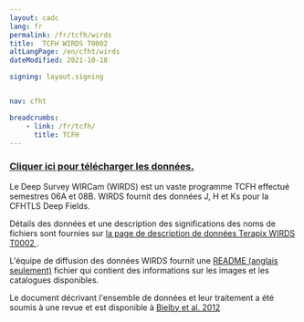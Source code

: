 ```yaml
---
layout: cadc
lang: fr
permalink: /fr/tcfh/wirds
title:  TCFH WIRDS T0002
altLangPage: /en/cfht/wirds
dateModified: 2021-10-18

signing: layout.signing


nav: cfht

breadcrumbs:
    - link: /fr/tcfh/
      title: TCFH
---
```


<h3 class="align-center">
  <a href="/fr/recherche/?collection=CFHTTERAPIX&amp;Observation.instrument.name=WIRCam&amp;Observation.instrument.name=WFCAM" class="ui-link">
  Cliquer ici pour t&eacute;l&eacute;charger les donn&eacute;es.</a>
</h3>
<p>
Le Deep Survey WIRCam (WIRDS) est un vaste programme TCFH effectu&eacute; 
semestres 06A et 08B. WIRDS fournit des donn&eacute;es J, H et Ks pour la 
CFHTLS Deep Fields.
</p>
<p>
D&eacute;tails des donn&eacute;es et une description des significations des noms de fichiers sont 
fournies sur 
<a rel="external" href="http://terapix.iap.fr/rubrique.php?id_rubrique=261" class="ui-link">
la page de description de donn&eacute;es Terapix WIRDS T0002 </a>.
</p>
<p>
L'&eacute;quipe de diffusion des donn&eacute;es WIRDS fournit une 
<a href="/en/cfht/WIRDS_T0002_README.txt" class="ui-link">README (anglais seulement)</a>
fichier qui contient des informations sur les images et les catalogues disponibles.
</p>
<p>
Le document d&eacute;crivant l'ensemble de donn&eacute;es et leur traitement a &eacute;t&eacute; 
soumis &agrave; une revue et est disponible &agrave; 

<a rel="external" href="http://arxiv.org/abs/1111.6997" class="ui-link"> 
Bielby et al. 2012</a>
</p>
